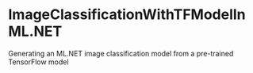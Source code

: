 # ImageClassificationWithTFModelInML.NET
Generating an ML.NET image classification model from a pre-trained TensorFlow model
